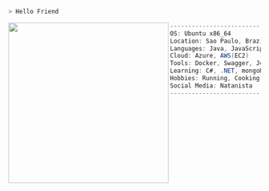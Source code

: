 ```zsh
> Hello Friend
```
<img src="https://data.whicdn.com/images/312694971/original.png" align="left" width="320" />


```csharp
-------------------------------------------
OS: Ubuntu x86_64
Location: Sao Paulo, Brazil
Languages: Java, JavaScript,HTML, CSS, SQL
Cloud: Azure, AWS(EC2)
Tools: Docker, Swagger, Jenkins
Learning: C#, .NET, mongoDB, Spring
Hobbies: Running, Cooking
Social Media: Natanista
------------------------------------------
```
